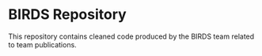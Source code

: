 # BIRDS Repository
This repository contains cleaned code produced by the BIRDS team related to team publications. 
